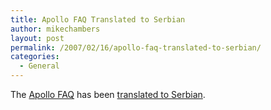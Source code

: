 ```yaml
---
title: Apollo FAQ Translated to Serbian
author: mikechambers
layout: post
permalink: /2007/02/16/apollo-faq-translated-to-serbian/
categories:
  - General
---
```



The [Apollo FAQ][1] has been [translated to Serbian][2].

 [1]: http://labs.adobe.com/wiki/index.php/Apollo:developerfaq
 [2]: http://koder.blog.co.yu/blog/koder/apollo/2007/02/12/apollo